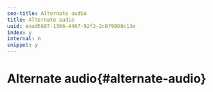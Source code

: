 ```yaml
---
seo-title: Alternate audio
title: Alternate audio
uuid: eaad5687-1396-4467-92f2-2c879000c13e
index: y
internal: n
snippet: y
---
```


# Alternate audio{#alternate-audio}

